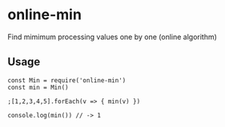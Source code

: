 # online-min
Find mimimum processing values one by one (online algorithm)

## Usage

```
const Min = require('online-min')
const min = Min()

;[1,2,3,4,5].forEach(v => { min(v) })

console.log(min()) // -> 1

```
